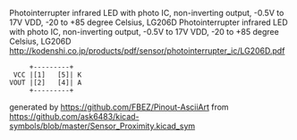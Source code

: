 Photointerrupter infrared LED with photo IC, non-inverting output, -0.5V to 17V VDD, -20 to +85 degree Celsius, LG206D
Photointerrupter infrared LED with photo IC, non-inverting output, -0.5V to 17V VDD, -20 to +85 degree Celsius, LG206D
http://kodenshi.co.jp/products/pdf/sensor/photointerrupter_ic/LG206D.pdf


	     +---------+
	 VCC |[1]   [5]| K
	VOUT |[2]   [4]| A
	     +---------+


generated by https://github.com/FBEZ/Pinout-AsciiArt from https://github.com/ask6483/kicad-symbols/blob/master/Sensor_Proximity.kicad_sym
